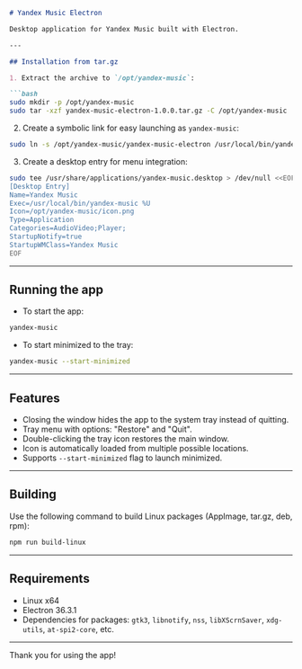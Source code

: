 
````markdown
# Yandex Music Electron

Desktop application for Yandex Music built with Electron.

---

## Installation from tar.gz

1. Extract the archive to `/opt/yandex-music`:

```bash
sudo mkdir -p /opt/yandex-music
sudo tar -xzf yandex-music-electron-1.0.0.tar.gz -C /opt/yandex-music
````

2. Create a symbolic link for easy launching as `yandex-music`:

```bash
sudo ln -s /opt/yandex-music/yandex-music-electron /usr/local/bin/yandex-music
```

3. Create a desktop entry for menu integration:

```bash
sudo tee /usr/share/applications/yandex-music.desktop > /dev/null <<EOF
[Desktop Entry]
Name=Yandex Music
Exec=/usr/local/bin/yandex-music %U
Icon=/opt/yandex-music/icon.png
Type=Application
Categories=AudioVideo;Player;
StartupNotify=true
StartupWMClass=Yandex Music
EOF
```

---

## Running the app

* To start the app:

```bash
yandex-music
```

* To start minimized to the tray:

```bash
yandex-music --start-minimized
```

---

## Features

* Closing the window hides the app to the system tray instead of quitting.
* Tray menu with options: "Restore" and "Quit".
* Double-clicking the tray icon restores the main window.
* Icon is automatically loaded from multiple possible locations.
* Supports `--start-minimized` flag to launch minimized.

---

## Building

Use the following command to build Linux packages (AppImage, tar.gz, deb, rpm):

```bash
npm run build-linux
```

---

## Requirements

* Linux x64
* Electron 36.3.1
* Dependencies for packages: `gtk3`, `libnotify`, `nss`, `libXScrnSaver`, `xdg-utils`, `at-spi2-core`, etc.

---

Thank you for using the app!


